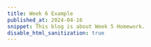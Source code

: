 ```yaml
---
title: Week 6 Example 
published_at: 2024-04-16
snippet: This blog is about Week 5 Homework.
disable_html_sanitization: true
---
```


<script src="/scripts/c2.min.js"></script>

<canvas id="c2"/>
